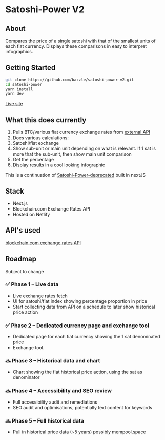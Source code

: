 # Satoshi-Power V2

## About

Compares the price of a single satoshi with that of the smallest units of each fiat currency. Displays these comparisons in easy to interpret infographics.

## Getting Started

```bash
git clone https://github.com/bazzle/satoshi-power-v2.git
cd satoshi-power
yarn install
yarn dev
```

[Live site](https://satoshi-power.com/)

## What this does currently

1. Pulls BTC/various fiat currency exchange rates from [external API](https://www.blockchain.com/explorer/api/exchange_rates_api)
2. Does various calculations:
  1. Satoshi/fiat exchange
  2. Show sub-unit or main unit depending on what is relevant. If 1 sat is more that the sub-unit, then show main unit comparison
  3. Get the percentage
4. Display results in a cool looking infographic

This is a continuation of [Satoshi-Power-deprecated](https://github.com/bazzle/Satoshi-Power-deprecated) built in nextJS

## Stack

- Next.js
- Blockchain.com Exchange Rates API
- Hosted on Netlify

## API's used

[blockchain.com exchange rates API](https://www.blockchain.com/explorer/api/exchange_rates_api)

## Roadmap

Subject to change

### ✅ Phase 1 – Live data

- Live exchange rates fetch
- UI for satoshi/fiat index showing percentage proportion in price
- Start collecting data from API on a schedule to later show historical price action

### ✅ Phase 2 – Dedicated currency page and exchange tool

- Dedicated page for each fiat currency showing the 1 sat denominated price
- Exchange tool.

### 🔜 Phase 3 – Historical data and chart

- Chart showing the fiat historical price action, using the sat as denominator

### 🔜 Phase 4 – Accessibility and SEO review

- Full accessibility audit and remediations
- SEO audit and optimisations, potentially text content for keywords

### 🔜 Phase 5 – Full historical data

- Pull in historical price data (~5 years) possibly mempool.space
